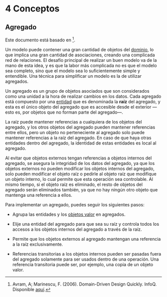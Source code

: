 # 4 Conceptos

## Agregado

Este documento está basado en [^1].

[^1]: Avram, A; Marinescu, F. (2006). Domain-Driven Design Quickly. InfoQ.
    Disponible
    [aquí](https://www.infoq.com/minibooks/domain-driven-design-quickly/).

Un modelo puede contener una gran cantidad de objetos del
[dominio](./4_Dominio.md), lo que implica una gran cantidad de asociaciones,
creando una complicada red de relaciones. El desafío principal de realizar un
buen modelo va de la mano de esta idea, y es que la labor más complicada no es
que el modelo sea completo, sino que el modelo sea lo suficientemente simple y
entendible. Una técnica para simplificar un modelo es la de utilizar agregados.

Un agregado es un grupo de objetos asociados que son considerados como una
unidad a la hora de realizar cambios en los datos. Cada agregado está compuesto
por una [entidad](./4_Entidad.md) que es denominada la **raíz** del agregado, y
esta es el único objeto del agregado que es accesible desde el exterior —esto
es, por objetos que no forman parte del agregado—.

La raíz puede mantener referencias a cualquiera de los objetos del agregado, y
los otros objetos del agregado pueden mantener referencias entre ellos, pero un
objeto no perteneciente al agregado solo puede mantener referencias a la raíz
del agregado. En caso de que haya otras entidades dentro del agregado, la
identidad de estas entidades es local al agregado.

Al evitar que objetos externos tengan referencias a objetos internos del
agregado, se asegura la integridad de los datos del agregado, ya que los objetos
externos no pueden modificar los objetos internos del agregado, solo pueden
modificar el objeto raíz o pedirle al objeto raíz que modifique un objeto
interno, lo cual permite que esta operación sea controlable. Al mismo tiempo, si
el objeto raíz es eliminado, el resto de objetos del agregado serán eliminados
también, ya que no hay ningún otro objeto que mantenga una referencia a ellos.

Para implementar un agregado, puedes seguir los siguientes pasos:

* Agrupa las entidades y los [objetos valor](./4_Objeto_Valor.md) en agregados.

* Elije una entidad del agregado para que sea su raíz y controla todos los
  accesos a los objetos internos del agregado a través de la raíz.

* Permite que los objetos externos al agregado mantengan una referencia a la
  raíz exclusivamente.

* Referencias transitorias a los objetos internos pueden ser pasadas fuera del
  agregado solamente para ser usados dentro de una operación. Una referencia
  transitoria puede ser, por ejemplo, una copia de un objeto valor.

